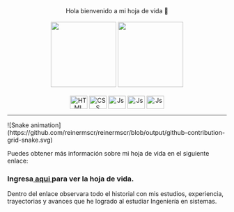 <div align="center">Hola bienvenido a mi hoja de vida 👋</div>
<br>
<!--
**Reinermscr/reinermscr** is a ✨ _special_ ✨ repository because its `README.md` (this file) appears on your GitHub profile.
Here are some ideas to get you started:
- 🔭 I’m currently working on ...
- 🌱 I’m currently learning ...
- 👯 I’m looking to collaborate on ...
- 🤔 I’m looking for help with ...
- 💬 Ask me about ...
- 📫 How to reach me: ...
- 😄 Pronouns: ...
- ⚡ Fun fact: ...
-->
<div align="center">
    <img height=150em src = "https://github-readme-stats.vercel.app/api?username=reinermscr&show_icons=true&theme=github_dark&show_all_comits=true&count_private=true"/>
    <img height=150em src = "https://github-readme-stats.vercel.app/api/top-langs?username=reinermscr&layout=compact&theme=github_dark&show_owner=false&langs_count=16" />
</div>
<div align="center">
<br>
<img align="center" alt="HTML" height="30" width="40" src="https://cdn.jsdelivr.net/gh/devicons/devicon/icons/html5/html5-original.svg" title="HTML">
<img align="center" alt="CSS" height="30" width="40" src="https://cdn.jsdelivr.net/gh/devicons/devicon/icons/css3/css3-original.svg" title="CSS">
<img align="center" alt="Js" height="30" width="40" src="https://cdn.jsdelivr.net/gh/devicons/devicon/icons/javascript/javascript-original.svg" title="Javascript">
<img align="center" alt="Js" height="30" width="40" src="https://cdn.jsdelivr.net/npm/devicon-2.2@2.2.0/icons/bootstrap/bootstrap-plain.svg"title="Bootstrap">
<img align="center" alt="Js" height="30" width="40" src="https://cdn.jsdelivr.net/npm/devicon-2.2@2.2.0/icons/visualstudio/visualstudio-plain.svg"title="Visual Studio">
<!--
NOTA: Lenguajes pendientes por aprender
<img align="center" alt="SASS" height="30" width="40" src="https://cdn.jsdelivr.net/gh/devicons/devicon/icons/sass/sass-original.svg" title="SASS"/>
<img align="center" alt="Ts" height="30" width="40" src="https://cdn.jsdelivr.net/gh/devicons/devicon/icons/typescript/typescript-original.svg" title="Typescript">
<img align="center" alt="Angular" height="30" width="40" src="https://cdn.jsdelivr.net/gh/devicons/devicon/icons/angularjs/angularjs-original.svg"  title="Angular" />
<img align="center" alt="React" height="30" width="40"  src="https://cdn.jsdelivr.net/gh/devicons/devicon/icons/react/react-original.svg" title="React" />
<img align="center" alt="Node" height="30" width="40" src="https://cdn.jsdelivr.net/gh/devicons/devicon/icons/nodejs/nodejs-original.svg" title="Node" />

<div align="center"><br>
    <img align="center" alt="MSSQL" height="30" width="40" src="https://img.icons8.com/color/48/000000/microsoft-sql-server.png" title="SQL Server" />
    <img align="center" alt="MySQL" height="30" width="40" src="https://cdn.jsdelivr.net/gh/devicons/devicon/icons/mysql/mysql-original.svg" title="My SQL" />
</div>
-->
</div>
<hr>
![Snake animation](https://github.com/reinermscr/reinermscr/blob/output/github-contribution-grid-snake.svg)

<p>Puedes obtener más información sobre mi hoja de vida en el siguiente enlace:<p>
<h3>Ingresa<a href="https://reinermscr.github.io/reinermscr/"> aqui <a>para ver la hoja de vida.</h3>
<p>Dentro del enlace observara todo el historial con mis estudios, experiencia, trayectorias y avances que he logrado al estudiar Ingeniería en sistemas.</p>
